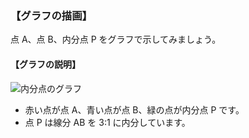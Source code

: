 ### 【グラフの描画】

点 A、点 B、内分点 P をグラフで示してみましょう。

#### 【グラフの説明】

![内分点のグラフ](image_folder/output_4.png)

- 赤い点が点 A、青い点が点 B、緑の点が内分点 P です。
- 点 P は線分 AB を 3:1 に内分しています。
